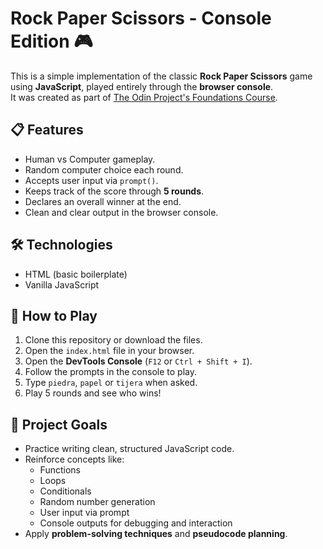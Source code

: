 # Rock Paper Scissors - Console Edition 🎮

This is a simple implementation of the classic **Rock Paper Scissors** game using **JavaScript**, played entirely through the **browser console**.  
It was created as part of [The Odin Project's Foundations Course](https://www.theodinproject.com/).

## 📋 Features

- Human vs Computer gameplay.
- Random computer choice each round.
- Accepts user input via `prompt()`.
- Keeps track of the score through **5 rounds**.
- Declares an overall winner at the end.
- Clean and clear output in the browser console.

## 🛠️ Technologies

- HTML (basic boilerplate)
- Vanilla JavaScript

## 🚀 How to Play

1. Clone this repository or download the files.
2. Open the `index.html` file in your browser.
3. Open the **DevTools Console** (`F12` or `Ctrl + Shift + I`).
4. Follow the prompts in the console to play.
5. Type `piedra`, `papel` or `tijera` when asked.
6. Play 5 rounds and see who wins!

## 🎯 Project Goals

- Practice writing clean, structured JavaScript code.
- Reinforce concepts like:
  - Functions
  - Loops
  - Conditionals
  - Random number generation
  - User input via prompt
  - Console outputs for debugging and interaction
- Apply **problem-solving techniques** and **pseudocode planning**.

